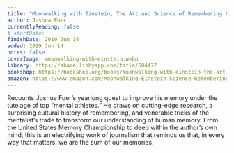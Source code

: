 ```yaml
---
title: "Moonwalking with Einstein, The Art and Science of Remembering Everything"
author: Joshua Foer
currentlyReading: false
# startDate:
finishDate: 2019 Jun 14
added: 2019 Jun 14
notes: false
coverImage: moonwalking-with-einstein.webp
library: https://share.libbyapp.com/title/584477
bookshop: https://bookshop.org/books/moonwalking-with-einstein-the-art-and-science-of-remembering-everything-9780143120537/9780143120537
amazon: https://www.amazon.com/Moonwalking-Einstein-Science-Remembering-Everything/dp/0143120530
---
```


Recounts Joshua Foer’s yearlong quest to improve his memory under the tutelage of top “mental athletes.” He draws on cutting-edge research, a surprising cultural history of remembering, and venerable tricks of the mentalist’s trade to transform our understanding of human memory. From the United States Memory Championship to deep within the author’s own mind, this is an electrifying work of journalism that reminds us that, in every way that matters, we are the sum of our memories.  
